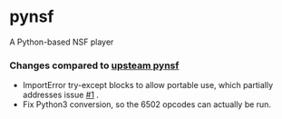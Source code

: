 pynsf
=====

A Python-based NSF player

### Changes compared to [upsteam pynsf](https://github.com/bschlenk/pynsf)

* ImportError try-except blocks to allow portable use, which partially addresses issue [#1](https://github.com/bschlenk/pynsf/issues/1) .
* Fix Python3 conversion, so the 6502 opcodes can actually be run.
